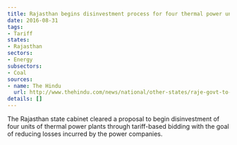 ```yaml
---
title: Rajasthan begins disinvestment process for four thermal power units
date: 2016-08-31
tags:
- Tariff
states:
- Rajasthan
sectors:
- Energy
subsectors:
- Coal
sources:
- name: The Hindu
  url: http://www.thehindu.com/news/national/other-states/raje-govt-to-divest-equity-of-thermal-power-plants/article8273437.ece
details: []
---
```


The Rajasthan state cabinet cleared a proposal to begin disinvestment of four units of thermal power plants through tariff-based bidding with the goal of reducing losses incurred by the power companies.
